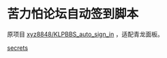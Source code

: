 # 苦力怕论坛自动签到脚本

原项目 [xyz8848/KLPBBS_auto_sign_in](https://github.com/xyz8848/KLPBBS_auto_sign_in) ，适配青龙面板。

[secrets](https://github.com/AAA-github-A/klp-ql/blob/main/secrets.md)
